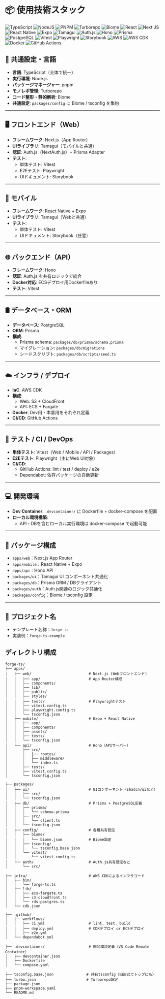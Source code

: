 # 📦 使用技術スタック

![TypeScript](https://img.shields.io/badge/typescript-%23007ACC.svg?style=for-the-badge&logo=typescript&logoColor=white)
![NodeJS](https://img.shields.io/badge/node.js-6DA55F?style=for-the-badge&logo=node.js&logoColor=white)
![PNPM](https://img.shields.io/badge/pnpm-%234a4a4a.svg?style=for-the-badge&logo=pnpm&logoColor=f69220)
![Turborepo](https://img.shields.io/badge/Turborepo-FF1E56.svg?style=for-the-badge&logo=Turborepo&logoColor=white)
![Biome](https://img.shields.io/badge/Biome-60A5FA.svg?style=for-the-badge&logo=Biome&logoColor=white)
![React](https://img.shields.io/badge/react-%2320232a.svg?style=for-the-badge&logo=react&logoColor=%2361DAFB)
![Next JS](https://img.shields.io/badge/Next-black?style=for-the-badge&logo=next.js&logoColor=white)
![React Native](https://img.shields.io/badge/react_native-%2320232a.svg?style=for-the-badge&logo=react&logoColor=%2361DAFB)
![Expo](https://img.shields.io/badge/Expo-1B1F23?style=for-the-badge&logo=expo&logoColor=white)
![Tamagui](https://img.shields.io/badge/Tamagui-000000?style=for-the-badge&logo=tamagui&logoColor=white)
![Auth.js](https://img.shields.io/badge/Auth.js-000000?style=for-the-badge&logo=authjs&logoColor=white)
![Hono](https://img.shields.io/badge/Hono-E36002.svg?style=for-the-badge&logo=Hono&logoColor=white)
![Prisma](https://img.shields.io/badge/Prisma-3982CE?style=for-the-badge&logo=Prisma&logoColor=white)
![PostgreSQL](https://img.shields.io/badge/PostgreSQL-316192?style=for-the-badge&logo=postgresql&logoColor=white)
![Vitest](https://img.shields.io/badge/-Vitest-252529?style=for-the-badge&logo=vitest&logoColor=FCC72B)
![Playwright](https://img.shields.io/badge/Playwright-2EAD33?style=for-the-badge&logo=playwright&logoColor=white)
![Storybook](https://img.shields.io/badge/Storybook-FF4785?style=for-the-badge&logo=storybook&logoColor=white)
![AWS](https://img.shields.io/badge/AWS-%23FF9900.svg?style=for-the-badge&logo=amazon-aws&logoColor=white)
![AWS CDK](https://img.shields.io/badge/AWS_CDK-FF9900?style=for-the-badge&logo=amazonaws&logoColor=white)
![Docker](https://img.shields.io/badge/Docker-2496ED?style=for-the-badge&logo=docker&logoColor=white)
![GitHub Actions](https://img.shields.io/badge/GitHub_Actions-2088FF?style=for-the-badge&logo=github-actions&logoColor=white)

## 🧠 共通設定・言語
- **言語**: TypeScript（全体で統一）
- **実行環境**: Node.js
- **パッケージマネージャー**: pnpm
- **モノレポ管理**: Turborepo
- **コード整形・静的解析**: Biome
- **共通設定**: `packages/config` に Biome / tsconfig を集約

---

## 🖥 フロントエンド（Web）
- **フレームワーク**: Next.js（App Router）
- **UIライブラリ**: Tamagui（モバイルと共通）
- **認証**: Auth.js（NextAuth.js）+ Prisma Adapter
- **テスト**:
  - 単体テスト: Vitest
  - E2Eテスト: Playwright
  - UIドキュメント: Storybook

---

## 📱 モバイル
- **フレームワーク**: React Native + Expo
- **UIライブラリ**: Tamagui（Webと共通）
- **テスト**:
  - 単体テスト: Vitest
  - UIドキュメント: Storybook（任意）

---

## 🌐 バックエンド（API）
- **フレームワーク**: Hono
- **認証**: Auth.js を共有ロジックで統合
- **Docker対応**: ECSデプロイ用Dockerfileあり
- **テスト**: Vitest

---

## 🛢 データベース・ORM
- **データベース**: PostgreSQL
- **ORM**: Prisma
- **構成**:
  - Prisma schema: `packages/db/prisma/schema.prisma`
  - マイグレーション: `packages/db/migrations`
  - シードスクリプト: `packages/db/scripts/seed.ts`

---

## ☁️ インフラ / デプロイ
- **IaC**: AWS CDK
- **構成**:
  - Web: S3 + CloudFront
  - API: ECS + Fargate
- **Docker**: Dev用・本番用をそれぞれ定義
- **CI/CD**: GitHub Actions

---

## 🧪 テスト / CI / DevOps
- **単体テスト**: Vitest（Web / Mobile / API / Packages）
- **E2Eテスト**: Playwright（主にWeb UI対象）
- **CI/CD**:
  - GitHub Actions: lint / test / deploy / e2e
  - Dependabot: 依存パッケージの自動更新

---

## 💻 開発環境
- **Dev Container**: `.devcontainer/` に Dockerfile + docker-compose を配置
- **ローカル環境構築**:
  - API・DBを含むローカル実行環境は docker-compose で起動可能

---

## 📁 パッケージ構成
- `apps/web`：Next.js App Router
- `apps/mobile`：React Native + Expo
- `apps/api`：Hono API
- `packages/ui`：Tamagui UI コンポーネント共通化
- `packages/db`：Prisma ORM / DBクライアント
- `packages/auth`：Auth.js関連のロジック共通化
- `packages/config`：Biome / tsconfig 設定

---

## 🧱 プロジェクト名
- テンプレート名称：`forge-ts`
- 実装例：`forge-ts-example`


## ディレクトリ構成
```
forge-ts/
├── apps/
│   ├── web/                          # Next.js (Webフロントエンド)
│   │   ├── app/                      # App Router構成
│   │   ├── components/
│   │   ├── lib/
│   │   ├── public/
│   │   ├── styles/
│   │   ├── tests/                    # Playwrightテスト
│   │   ├── vitest.config.ts
│   │   ├── playwright.config.ts
│   │   └── tsconfig.json
│   ├── mobile/                       # Expo + React Native
│   │   ├── app/
│   │   ├── components/
│   │   ├── assets/
│   │   ├── tests/
│   │   └── tsconfig.json
│   └── api/                          # Hono（APIサーバー）
│       ├── src/
│       │   ├── routes/
│       │   ├── middleware/
│       │   └── index.ts
│       ├── tests/
│       ├── vitest.config.ts
│       └── tsconfig.json

├── packages/
│   ├── ui/                           # UIコンポーネント（shadcn/uiなど）
│   │   ├── src/
│   │   └── tsconfig.json
│   ├── db/                           # Prisma + PostgreSQL定義
│   │   ├── prisma/
│   │   │   └── schema.prisma
│   │   ├── src/
│   │   │   └── client.ts
│   │   └── tsconfig.json
│   ├── config/                       # 各種共有設定
│   │   ├── biome/
│   │   │   └── biome.json            # Biome設定
│   │   ├── tsconfig/
│   │   │   └── tsconfig.base.json
│   │   └── vitest/
│   │       └── vitest.config.ts
│   └── auth/                         # Auth.js共有設定など
│       └── src/

├── infra/                            # AWS CDKによるインフラコード
│   ├── bin/
│   │   └── forge-ts.ts
│   ├── lib/
│   │   ├── ecs-fargate.ts
│   │   ├── s3-cloudfront.ts
│   │   └── rds-postgres.ts
│   └── cdk.json

├── .github/
│   ├── workflows/
│   │   ├── ci.yml                    # lint, test, build
│   │   ├── deploy.yml                # CDKデプロイ or ECSデプロイ
│   │   ├── e2e.yml
│   └── dependabot.yml

├── .devcontainer/                    # 開発環境定義（VS Code Remote Container）
│   ├── devcontainer.json
│   ├── Dockerfile
│   └── compose.yaml

├── tsconfig.base.json               # 共有tsconfig（旧形式でトップにも）
├── turbo.json                       # Turborepo設定
├── package.json
├── pnpm-workspace.yaml
└── README.md
```